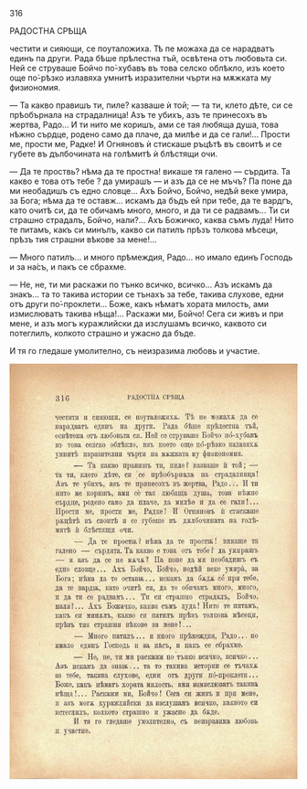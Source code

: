 ﻿316

РАДОСТНА СРѢЩА

честити и сияющи, се поуталожиха. Тѣ пе можаха да се нарадватъ единъ па други. Рада бѣше прѣлестна тъй, освѣтена отъ любовьта си. Ней се струваше Бойчо по́-хубавъ въ това селско облѣкло, изъ което още по́-рѣзко излавяха умнитѣ изразителни чърти на мѫжката му физиономия.

— Та какво правишъ ти, пиле? казваше ѝ той; — та ти, клето дѣте, си се прѣобърнала на страдалница! Азъ те убихъ, азъ те принесохъ въ жертва, Радо... И ти нито ме коришъ, ами се тая любяща душа, това нѣжно сърдце, родено само да плаче, да милѣе и да се гали!... Прости ме, прости ме, Радке! И Огняновъ ѝ стискаше ръцѣтѣ въ своитѣ и се губете въ дълбочината на голѣмитѣ ѝ блѣстящи очи.

— Да те проствь? нѣма да те простна! викаше тя галено — сърдита. Та какво е това отъ тебе ? да умирашъ — и азъ да се не мъчъ? Па поне да ми необадишъ съ едно словце... Ахъ Бойчо, Бойчо, недѣй веке умира, за Бога; нѣма да те оставж... искамъ да бъдъ ей при тебе, да те вардгъ, като очитѣ си, да те обичамъ много, много, и да ти се радвамъ... Ти си страшно страдалъ, Бойчо, нали?... Ахъ Божичко, каква съмъ луда! Нито те питамъ, какъ си минълъ, какво си патилъ прѣзъ толкова мѣсеци, прѣзъ тия страшни вѣкове за мене!...

— Много патилъ... и много прѣмеждия, Радо... но имало единъ Господь и за на́съ, и пакъ се сбрахме.

— Не, не, ти ми раскажи по тънко всичко, всичко... Азъ искамъ да знакъ... та то такива истории се тънахъ за тебе, такива слухове, едни отъ други по́-проклети... Боже, какъ нѣматъ хората милость, ами измислюватъ такива нѣща!... Раскажи ми, Бойчо! Сега си живъ и при мене, и азъ могъ куражлийски да изслушамъ всичко, каквото си потеглилъ, колкото страшно и ужасно да бъде.

И тя го гледаше умолително, съ неизразима любовь и участие.

![original](images/355.jpg)

